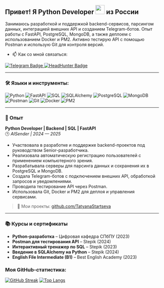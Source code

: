 ## Привет! Я Python Developer <img src="https://media.giphy.com/media/WUlplcMpOCEmTGBtBW/giphy.gif" width="30"> из России

Занимаюсь разработкой и поддержкой backend-сервисов, парсингом данных, интеграцией внешних API и созданием Telegram-ботов. Опыт работы с FastAPI, PostgreSQL, MongoDB, а также деплоем с использованием Docker и PM2. Активно тестирую API с помощью Postman и использую Git для контроля версий.

- :mailbox: Как со мной связаться:  
<div id="badges">
   <a href="https://t.me/Startseva_T">
     <img src="https://img.shields.io/badge/Telegram-blue?style=for-the-badge&logo=telegram&logoColor=white" alt="Telegram Badge"/>
   </a>
   <a href="https://spb.hh.ru/resume/34327b71ff0df508800039ed1f56354d64676f">
     <img src="https://img.shields.io/badge/HH-red?style=for-the-badge&logo=hh.ru&logoColor=white" alt="HeadHunter Badge"/>
   </a>
 </div>

---

### :hammer_and_wrench: Языки и инструменты:

![Python](https://img.shields.io/badge/Python-3776AB?style=for-the-badge&logo=python&logoColor=white)
![FastAPI](https://img.shields.io/badge/FastAPI-009688?style=for-the-badge&logo=fastapi&logoColor=white)
![SQL](https://img.shields.io/badge/SQL-4479A1?style=for-the-badge&logo=sqlite&logoColor=white)
![SQLAlchemy](https://img.shields.io/badge/SQLAlchemy-FF6F00?style=for-the-badge&logo=alchemy&logoColor=white)
![PostgreSQL](https://img.shields.io/badge/PostgreSQL-316192?style=for-the-badge&logo=postgresql&logoColor=white)
![MongoDB](https://img.shields.io/badge/MongoDB-4EA94B?style=for-the-badge&logo=mongodb&logoColor=white)
![Postman](https://img.shields.io/badge/Postman-FF6C37?style=for-the-badge&logo=postman&logoColor=white)
![Git](https://img.shields.io/badge/Git-F05032?style=for-the-badge&logo=git&logoColor=white)
![Docker](https://img.shields.io/badge/Docker-2496ED?style=for-the-badge&logo=docker&logoColor=white)
![PM2](https://img.shields.io/badge/PM2-2B037A?style=for-the-badge&logo=pm2&logoColor=white)

---

### :briefcase: Опыт

**Python Developer | Backend | SQL | FastAPI**  
🕒 *AISender | 2024 — 2025*

- Участвовала в разработке и поддержке backend-проектов под руководством Senior-разработчика.
- Реализовала автоматическую регистрацию пользователей с применением компьютерного зрения.
- Разрабатывала серверы для парсинга данных и сохранения их в PostgreSQL и MongoDB.
- Создала Telegram-ботов с подключением внешних API, обработкой запросов и уведомлениями.
- Проводила тестирование API через Postman.
- Использовала Git, Docker и PM2 для деплоя и управления сервисами.

> 📌 Мои проекты: [github.com/TatyanaStartseva](https://github.com/TatyanaStartseva)

---

### 📚 Курсы и сертификаты

- **Python-разработка** – Цифровая кафедра СПбПУ (2023)  
- **Postman для тестирования API** – Stepik (2024)  
- **Интерактивный тренажер по SQL** – Stepik (2023)  
- **Введение в SQLAlchemy на Python** – Stepik (2024)  
- **English File Intermediate (B1)** – Best English Academy (2023)
###  Моя GitHub-статистика:
[![GitHub Streak](https://streak-stats.demolab.com?user=TatyanaStartseva&theme=transparent&hide_border=true&mode=weekly&fire=FF2222&dates=2C68F6&currStreakLabel=2C68F6&currStreakNum=2C68F6)](https://git.io/streak-stats)
[![Top Langs](https://github-readme-stats.vercel.app/api/top-langs/?username=TatyanaStartseva&layout=compact&theme=vision-friendly-dark)](https://github.com/anuraghazra/github-readme-stats)

